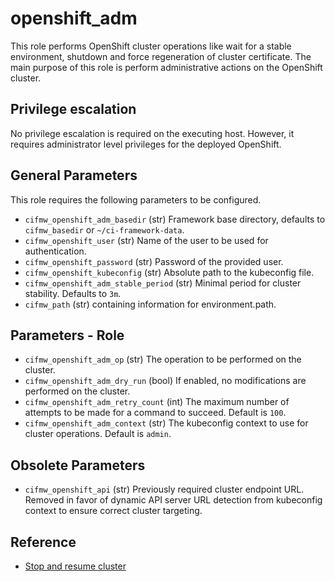 # openshift_adm

This role performs OpenShift cluster operations like wait for a stable
environment, shutdown and force regeneration of cluster certificate. The main
purpose of this role is perform administrative actions on the OpenShift
cluster.

## Privilege escalation

No privilege escalation is required on the executing host. However, it
requires administrator level privileges for the deployed OpenShift.

## General Parameters

This role requires the following parameters to be configured.

* `cifmw_openshift_adm_basedir` (str) Framework base directory, defaults to `cifmw_basedir` or
  `~/ci-framework-data`.
* `cifmw_openshift_user` (str) Name of the user to be used for authentication.
* `cifmw_openshift_password` (str) Password of the provided user.
* `cifmw_openshift_kubeconfig` (str) Absolute path to the kubeconfig file.
* `cifmw_openshift_adm_stable_period` (str) Minimal period for cluster stability. Defaults to `3m`.
* `cifmw_path` (str) containing information for environment.path.

## Parameters - Role

* `cifmw_openshift_adm_op` (str) The operation to be performed on the cluster.
* `cifmw_openshift_adm_dry_run` (bool) If enabled, no modifications are
  performed on the cluster.
* `cifmw_openshift_adm_retry_count` (int) The maximum number of attempts to be
  made for a command to succeed. Default is `100`.
* `cifmw_openshift_adm_context` (str) The kubeconfig context to use for cluster operations. Default is `admin`.

## Obsolete Parameters

* `cifmw_openshift_api` (str) Previously required cluster endpoint URL. Removed in favor of dynamic API server URL detection from kubeconfig context to ensure correct cluster targeting.

## Reference

* [Stop and resume cluster](https://www.redhat.com/en/blog/enabling-openshift-4-clusters-to-stop-and-resume-cluster-vms)
